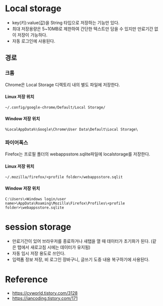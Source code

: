 # Local storage
- key(키):value(값)을 String 타입으로 저장하는 기능만 있다. 
- 최대 저장용량은 5~10MB로 제한하여 간단한 텍스트만 담을 수 있지만 만료기간 없이 저장이 가능하다.
- 자동 로그인에 사용된다.
## 경로

### 크롬
Chrome은 Local Storage 디렉토리 내의 별도 파일에 저장한다.

#### Linux 저장 위치
```~/.config/google-chrome/Default/Local Storage/```
#### Window 저장 위치
```%LocalAppData%\Google\Chrome\User Data\Default\Local Storage\```
### 파이어폭스
Firefox는 프로필 폴더의 webappsstore.sqlite파일에 localstorage를 저장한다.
#### Linux 저장 위치
```~/.mozilla/firefox/<profile folder>/webappsstore.sqlit```
#### Window 저장 위치
```
C:\Users\<Windows login/user name>\AppData\Roaming\Mozilla\Firefox\Profiles\<profile folder>\webappsstore.sqlite
```


# session storage
- 만료기간이 있어 브라우저를 종료하거나 새탭을 열 때 데이터가 초기화가 된다. (같은 탭에서 새로고침 시에는 데이터가 유지됨)
- 자동 임시 저장 용도로 쓰인다. 
- 입력폼 정보 저장, 비 로그인 장바구니, 글쓰기 도중 내용 복구하기에 사용된다.

# Reference
- https://cyworld.tistory.com/3128
- https://iancoding.tistory.com/171